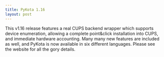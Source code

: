 ```yaml
---
title: PyKota 1.16
layout: post
---
```


This v1.16 release features a real CUPS backend wrapper which supports device enumeration, allowing a complete point&click installation into CUPS, and immediate hardware accounting. Many many new features are included as well, and PyKota is now available in six different languages. Please see the website for all the gory details.

